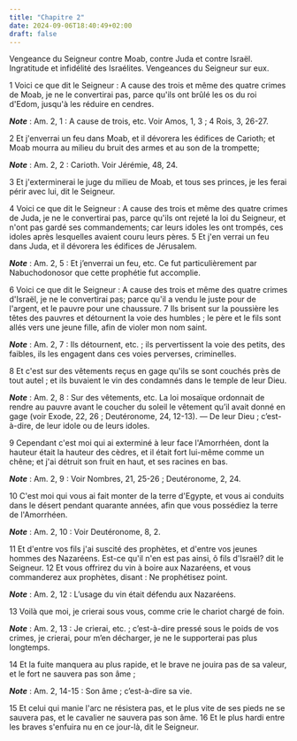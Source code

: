 ```yaml
---
title: "Chapitre 2"
date: 2024-09-06T18:40:49+02:00
draft: false
---
```



Vengeance du Seigneur contre Moab, contre Juda et contre Israël.
Ingratitude et infidélité des Israélites.
Vengeances du Seigneur sur eux.


1 Voici ce que dit le Seigneur : A cause des trois et même des quatre crimes de Moab, je ne le convertirai pas, parce qu'ils ont brûlé les os du roi d'Edom, jusqu'à les réduire en cendres.

***Note*** :  Am. 2, 1 : A cause de trois, etc. Voir Amos, 1, 3 ; 4 Rois, 3, 26-27.

2 Et j'enverrai un feu dans Moab, et il dévorera les édifices de Carioth; et Moab mourra au milieu du bruit des armes et au son de la trompette;

***Note*** :  Am. 2, 2 : Carioth. Voir Jérémie, 48, 24.

3 Et j'exterminerai le juge du milieu de Moab, et tous ses princes, je les ferai périr avec lui, dit le Seigneur.


4 Voici ce que dit le Seigneur : A cause des trois et même des quatre crimes de Juda, je ne le convertirai pas, parce qu'ils ont rejeté la loi du Seigneur, et n'ont pas gardé ses commandements; car leurs idoles les ont trompés, ces idoles après lesquelles avaient couru leurs pères. 5 Et j'en verrai un feu dans Juda, et il dévorera les édifices de Jérusalem.

***Note*** :  Am. 2, 5 : Et j’enverrai un feu, etc. Ce fut particulièrement par Nabuchodonosor que cette prophétie fut accomplie.


6 Voici ce que dit le Seigneur : A cause des trois et même des quatre crimes d'Israël, je ne le convertirai pas; parce qu'il a vendu le juste pour de l'argent, et le pauvre pour une chaussure. 7 Ils brisent sur la poussière les têtes des pauvres et détournent la voie des humbles ; le père et le fils sont allés vers une jeune fille, afin de violer mon nom saint.

***Note*** :  Am. 2, 7 : Ils détournent, etc. ; ils pervertissent la voie des petits, des faibles, ils les engagent dans ces voies perverses, criminelles.

8 Et c'est sur des vêtements reçus en gage qu'ils se sont couchés près de tout autel ; et ils buvaient le vin des condamnés dans le temple de leur Dieu.

***Note*** :  Am. 2, 8 : Sur des vêtements, etc. La loi mosaïque ordonnait de rendre au pauvre avant le coucher du soleil le vêtement qu’il avait donné en gage (voir Exode, 22, 26 ; Deutéronome, 24, 12-13). ― De leur Dieu ; c’est-à-dire, de leur idole ou de leurs idoles.


9 Cependant c'est moi qui ai exterminé à leur face l'Amorrhéen, dont la hauteur était la hauteur des cèdres, et il était fort lui-même comme un chêne; et j'ai détruit son fruit en haut, et ses racines en bas.

***Note*** :  Am. 2, 9 : Voir Nombres, 21, 25-26 ; Deutéronome, 2, 24.

10 C'est moi qui vous ai fait monter de la terre d'Egypte, et vous ai conduits dans le désert pendant quarante années, afin que vous possédiez la terre de l'Amorrhéen.

***Note*** :  Am. 2, 10 : Voir Deutéronome, 8, 2.


11 Et d'entre vos fils j'ai suscité des prophètes, et d'entre vos jeunes hommes des Nazaréens. Est-ce qu'il n'en est pas ainsi, ô fils d'Israël? dit le Seigneur. 12 Et vous offrirez du vin à boire aux Nazaréens, et vous commanderez aux prophètes, disant : Ne prophétisez point.

***Note*** :  Am. 2, 12 : L’usage du vin était défendu aux Nazaréens.


13 Voilà que moi, je crierai sous vous, comme crie le chariot chargé de foin.

***Note*** :  Am. 2, 13 : Je crierai, etc. ; c’est-à-dire pressé sous le poids de vos crimes, je crierai, pour m’en décharger, je ne le supporterai pas plus longtemps.

14 Et la fuite manquera au plus rapide, et le brave ne jouira pas de sa valeur, et le fort ne sauvera pas son âme ;

***Note*** :  Am. 2, 14-15 : Son âme ; c’est-à-dire sa vie.

15 Et celui qui manie l'arc ne résistera pas, et le plus vite de ses pieds ne se sauvera pas, et le cavalier ne sauvera pas son âme. 16 Et le plus hardi entre les braves s'enfuira nu en ce jour-là, dit le Seigneur.

